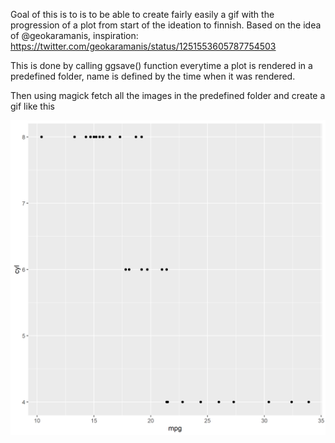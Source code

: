 Goal of this is to is to be able to create fairly easily a gif with the progression of a plot from start of the ideation to finnish.
Based on the idea of @geokaramanis, inspiration: https://twitter.com/geokaramanis/status/1251553605787754503

This is done by calling ggsave() function everytime a plot is rendered in a predefined folder, name is defined by the time when it was rendered.

Then using magick fetch all the images in the predefined folder and create a gif like this

![](plot_progression.gif)

